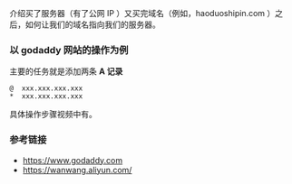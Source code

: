 介绍买了服务器（有了公网 IP ）又买完域名（例如，haoduoshipin.com ）之后，如何让我们的域名指向我们的服务器。

### 以 godaddy 网站的操作为例

主要的任务就是添加两条 **A 记录**

```
@  xxx.xxx.xxx.xxx
*  xxx.xxx.xxx.xxx
```

具体操作步骤视频中有。


### 参考链接

- https://www.godaddy.com
- https://wanwang.aliyun.com/
